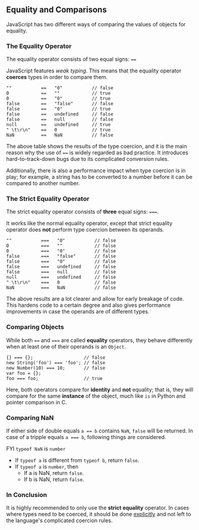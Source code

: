 ## Equality and Comparisons

JavaScript has two different ways of comparing the values of objects for equality. 

### The Equality Operator

The equality operator consists of two equal signs: `==`

JavaScript features *weak typing*. This means that the equality operator 
**coerces** types in order to compare them.
    
    ""           ==   "0"           // false
    0            ==   ""            // true
    0            ==   "0"           // true
    false        ==   "false"       // false
    false        ==   "0"           // true
    false        ==   undefined     // false
    false        ==   null          // false
    null         ==   undefined     // true
    " \t\r\n"    ==   0             // true
    NaN          ==   NaN           // false

The above table shows the results of the type coercion, and it is the main reason 
why the use of `==` is widely regarded as bad practice. It introduces
hard-to-track-down bugs due to its complicated conversion rules.

Additionally, there is also a performance impact when type coercion is in play;
for example, a string has to be converted to a number before it can be compared
to another number.

### The Strict Equality Operator

The strict equality operator consists of **three** equal signs: `===`.

It works like the normal equality operator, except that strict equality 
operator does **not** perform type coercion between its operands.

    ""           ===   "0"           // false
    0            ===   ""            // false
    0            ===   "0"           // false
    false        ===   "false"       // false
    false        ===   "0"           // false
    false        ===   undefined     // false
    false        ===   null          // false
    null         ===   undefined     // false
    " \t\r\n"    ===   0             // false
    NaN          ===   NaN           // false

The above results are a lot clearer and allow for early breakage of code. This
hardens code to a certain degree and also gives performance improvements in case
the operands are of different types.

### Comparing Objects

While both `==` and `===` are called **equality** operators, they behave 
differently when at least one of their operands is an `Object`.

    {} === {};                   // false
    new String('foo') === 'foo'; // false
    new Number(10) === 10;       // false
    var foo = {};
    foo === foo;                 // true

Here, both operators compare for **identity** and **not** equality; that is, they
will compare for the same **instance** of the object, much like `is` in Python 
and pointer comparison in C.

### Comparing NaN
If either side of double equals `a == b` contains `NaN`, `false` will be returned.
In case of a tripple equals `a === b`, following things are considered.

FYI `typeof NaN` is `number`

- If `typeof a` is different from `typeof b`, return `false`.
 - If `typeof a` is `number`, then
      - If a is NaN, return `false`.
      - If b is NaN, return `false`.

### In Conclusion

It is highly recommended to only use the **strict equality** operator. In cases
where types need to be coerced, it should be done [explicitly](#types.casting) 
and not left to the language's complicated coercion rules.

